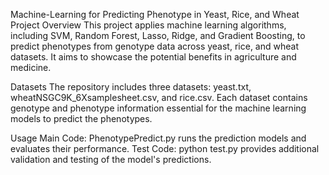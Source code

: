 Machine-Learning for Predicting Phenotype in Yeast, Rice, and Wheat
Project Overview
This project applies machine learning algorithms, including SVM, Random Forest, Lasso, Ridge, and Gradient Boosting, to predict phenotypes from genotype data across yeast, rice, and wheat datasets. It aims to showcase the potential benefits in agriculture and medicine.

Datasets
The repository includes three datasets: yeast.txt, wheatNSGC9K_6Xsamplesheet.csv, and rice.csv. Each dataset contains genotype and phenotype information essential for the machine learning models to predict the phenotypes.

Usage
Main Code: PhenotypePredict.py runs the prediction models and evaluates their performance.
Test Code: python test.py provides additional validation and testing of the model's predictions.
